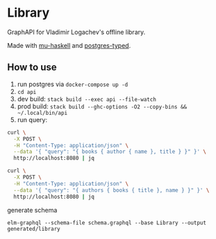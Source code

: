 # Library

GraphAPI for Vladimir Logachev's offline library.

Made with [mu-haskell] and [postgres-typed].

## How to use

1. run postgres via `docker-compose up -d`
1. `cd api`
1. dev build: `stack build --exec api --file-watch`
1. prod build: `stack build --ghc-options -O2 --copy-bins && ~/.local/bin/api`
1. run query:

```sh
curl \
  -X POST \
  -H "Content-Type: application/json" \
  --data '{ "query": "{ books { author { name }, title } }" }' \
  http://localhost:8080 | jq

curl \
  -X POST \
  -H "Content-Type: application/json" \
  --data '{ "query": "{ authors { books { title }, name } }" }' \
  http://localhost:8080 | jq

```

generate schema
```
elm-graphql --schema-file schema.graphql --base Library --output generated/library
```

[mu-haskell]: https://github.com/higherkindness/mu-haskell
[postgres-typed]: https://github.com/dylex/postgresql-typed
